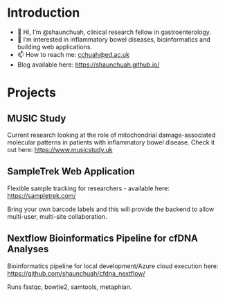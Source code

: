 # Introduction

- 👋 Hi, I’m @shaunchuah, clinical research fellow in gastroenterology.
- 👀 I’m interested in inflammatory bowel diseases, bioinformatics and building web applications.
- 📫 How to reach me: cchuah@ed.ac.uk
- Blog available here: https://shaunchuah.github.io/

# Projects

## MUSIC Study

Current research looking at the role of mitochondrial damage-associated molecular patterns in patients with inflammatory bowel disease. Check it out here: https://www.musicstudy.uk

## SampleTrek Web Application

Flexible sample tracking for researchers - available here: https://sampletrek.com/

Bring your own barcode labels and this will provide the backend to allow multi-user, multi-site collaboration.

## Nextflow Bioinformatics Pipeline for cfDNA Analyses

Bioinformatics pipeline for local development/Azure cloud execution here: https://github.com/shaunchuah/cfdna_nextflow/

Runs fastqc, bowtie2, samtools, metaphlan.
